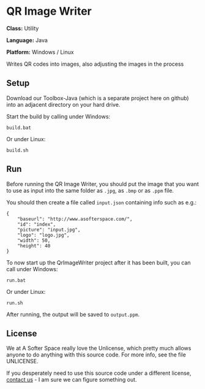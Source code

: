 # QR Image Writer

**Class:** Utility

**Language:** Java

**Platform:** Windows / Linux

Writes QR codes into images, also adjusting the images in the process

## Setup

Download our Toolbox-Java (which is a separate project here on github) into an adjacent directory on your hard drive.

Start the build by calling under Windows:

```
build.bat
```

Or under Linux:

```
build.sh
```

## Run

Before running the QR Image Writer, you should put the image that you want to use as input into the same folder as `.jpg`, as `.bmp` or as `.ppm` file.

You should then create a file called `input.json` containing info such as e.g.:

```
{
	"baseurl": "http://www.asofterspace.com/",
	"id": "index",
	"picture": "input.jpg",
	"logo": "logo.jpg",
	"width": 50,
	"height": 40
}
```

To now start up the QrImageWriter project after it has been built, you can call under Windows:

```
run.bat
```

Or under Linux:

```
run.sh
```

After running, the output will be saved to `output.ppm`.

## License

We at A Softer Space really love the Unlicense, which pretty much allows anyone to do anything with this source code.
For more info, see the file UNLICENSE.

If you desperately need to use this source code under a different license, [contact us](mailto:moya@asofterspace.com) - I am sure we can figure something out.
